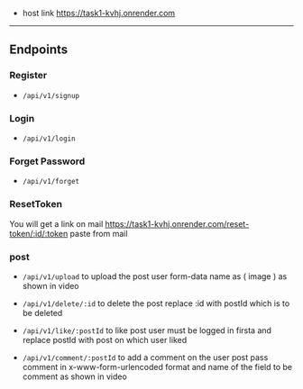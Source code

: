 - host link https://task1-kvhj.onrender.com

-----
## Endpoints

### Register

- `/api/v1/signup`

### Login

- `/api/v1/login`

### Forget Password

- `/api/v1/forget`

### ResetToken

You will get a link on mail
https://task1-kvhj.onrender.com/reset-token/:id/:token paste from mail

### post

- `/api/v1/upload` to upload the post user form-data name as ( image ) as shown in video

- `/api/v1/delete/:id` to delete the post replace :id with postId which is to be deleted

- `/api/v1/like/:postId` to like post user must be logged in firsta and replace postId with post on which user liked

- `/api/v1/comment/:postId` to add a comment on the user post pass comment in x-www-form-urlencoded format and name of the field to be comment as shown in video

